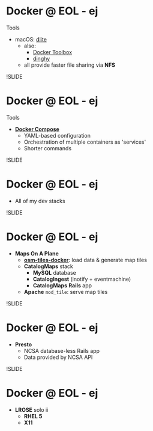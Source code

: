 # Docker @ EOL - ej

Tools

- macOS: [dlite](https://github.com/nlf/dlite)
  - also:
    - [Docker Toolbox](https://docs.docker.com/toolbox/overview/)
    - [dinghy](https://github.com/codekitchen/dinghy)
  - all provide faster file sharing via **NFS**

!SLIDE
# Docker @ EOL - ej

Tools

- [**Docker Compose**](https://docs.docker.com/compose/overview/)
  - YAML-based configuration
  - Orchestration of multiple containers as 'services'
  - Shorter commands

!SLIDE
# Docker @ EOL - ej

- All of my dev stacks

!SLIDE
# Docker @ EOL - ej

- **Maps On A Plane**
  - [**osm-tiles-docker**](https://github.com/ncareol/osm-tiles-docker): load data & generate map tiles
  - **CatalogMaps** stack
    - **MySQL** database
    - **CatalogIngest** (inotify + eventmachine)
    - **CatalogMaps** **Rails** app
  - **Apache** `mod_tile`: serve map tiles

!SLIDE
# Docker @ EOL - ej

- **Presto**
  - NCSA database-less Rails app
  - Data provided by NCSA API

!SLIDE
# Docker @ EOL - ej

- **LROSE** solo ii
  - **RHEL 5**
  - **X11**
